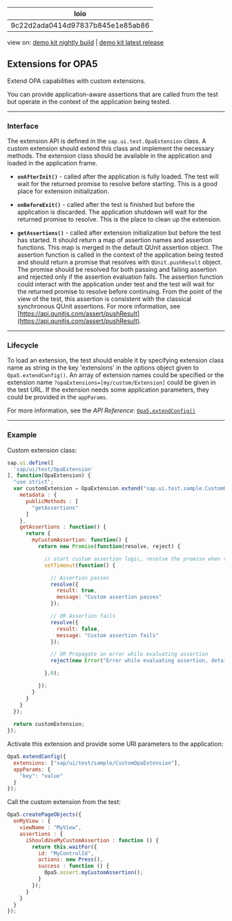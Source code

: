 <!-- loio9c22d2ada0414d97837b845e1e85ab86 -->

| loio |
| -----|
| 9c22d2ada0414d97837b845e1e85ab86 |

<div id="loio">

view on: [demo kit nightly build](https://sdk.openui5.org/nightly/#/topic/9c22d2ada0414d97837b845e1e85ab86) | [demo kit latest release](https://sdk.openui5.org/topic/9c22d2ada0414d97837b845e1e85ab86)</div>

## Extensions for OPA5

Extend OPA capabilities with custom extensions.

You can provide application-aware assertions that are called from the test but operate in the context of the application being tested.

***

<a name="loio9c22d2ada0414d97837b845e1e85ab86__section_nng_x5k_b1b"/>

### Interface

The extension API is defined in the `sap.ui.test.OpaExtension` class. A custom extension should extend this class and implement the necessary methods. The extension class should be available in the application and loaded in the application frame.

-   **`onAfterInit()`** - called after the application is fully loaded. The test will wait for the returned promise to resolve before starting. This is a good place for extension initialization.

-   **`onBeforeExit()`** - called after the test is finished but before the application is discarded. The application shutdown will wait for the returned promise to resolve. This is the place to clean up the extension.

-   **`getAssertions()`** - called after extension initialization but before the test has started. It should return a map of assertion names and assertion functions. This map is merged in the default QUnit assertion object. The assertion function is called in the context of the application being tested and should return a promise that resolves with `QUnit.pushResult` object. The promise should be resolved for both passing and failing assertion and rejected only if the assertion evaluation fails. The assertion function could interact with the application under test and the test will wait for the returned promise to resolve before continuing. From the point of the view of the test, this assertion is consistent with the classical synchronous QUnit assertions. For more information, see [https://api.qunitjs.com/assert/pushResult](https://api.qunitjs.com/assert/pushResult).


***

<a name="loio9c22d2ada0414d97837b845e1e85ab86__section_nnd_y5k_b1b"/>

### Lifecycle

To load an extension, the test should enable it by specifying extension class name as string in the key 'extensions' in the options object given to `Opa5.extendConfig()`. An array of extension names could be specified or the extension name `?opaExtensions=[my/custom/Extension]` could be given in the test URL. If the extension needs some application parameters, they could be provided in the `appParams`.

For more information, see the *API Reference*: [ `Opa5.extendConfig()`](https://sdk.openui5.org/api/sap.ui.test.Opa5/methods/sap.ui.test.Opa5.extendConfig) 

***

<a name="loio9c22d2ada0414d97837b845e1e85ab86__section_oc2_y5k_b1b"/>

### Example

Custom extension class:

```js
sap.ui.define([
  'sap/ui/test/OpaExtension'
], function(OpaExtension) {
  "use strict";
  var customExtension = OpaExtension.extend("sap.ui.test.sample.CustomOpaExtension", {
    metadata : {
      publicMethods : [
        "getAssertions"
      ]
    },
    getAssertions : function() {
      return {
        myCustomAssertion: function() {
          return new Promise(function(resolve, reject) {

            // start custom assertion logic, resolve the promise when ready
            setTimeout(function() {

              // Assertion passes
              resolve({
                result: true,
                message: "Custom assertion passes"
              });

              // OR Assertion fails
              resolve({
                result: false,
                message: "Custom assertion fails"
              });

              // OR Propagate an error while evaluating assertion
              reject(new Error("Error while evaluating assertion, details: " + details));

            },0);

          });
        }
      }
    }
  });
  
  return customExtension;
});
```

Activate this extension and provide some URI parameters to the application:

```js
Opa5.extendConfig({
  extensions: ["sap/ui/test/sample/CustomOpaExtension"],
  appParams: {
    "key": "value"
  }
});
```

Call the custom extension from the test:

```js
Opa5.createPageObjects({
  onMyView : {
    viewName : "MyView",
    assertions : {
      iShouldUseMyCustomAssertion : function () {
        return this.waitFor({
          id: "MyControlId",
          actions: new Press(),
          success : function () {
            Opa5.assert.myCustomAssertion();
          }
        });
      }
    }
  }
});
```

